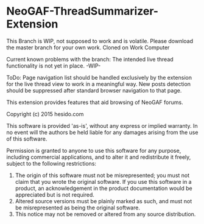 # NeoGAF-ThreadSummarizer-Extension

This Branch is WIP, not supposed to work and is volatile. Please download the master branch for your own work.
Cloned on Work Computer

Current known problems with the branch:
The intended live thread functionality is not yet in place. -WIP-

ToDo:
Page navigation list should be handled exclusively by the extension for the live thread view to work in a meaningful way.
New posts detection should be suppressed after standard browser navigation to that page.

This extension provides features that aid browsing of NeoGAF forums.

Copyright (c) 2015 hesido.com

This software is provided 'as-is', without any express or implied
warranty. In no event will the authors be held liable for any damages
arising from the use of this software.

Permission is granted to anyone to use this software for any purpose,
including commercial applications, and to alter it and redistribute it
freely, subject to the following restrictions:

1. The origin of this software must not be misrepresented; you must not
   claim that you wrote the original software. If you use this software
   in a product, an acknowledgement in the product documentation would be
   appreciated but is not required.
2. Altered source versions must be plainly marked as such, and must not be
   misrepresented as being the original software.
3. This notice may not be removed or altered from any source distribution.
